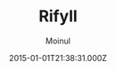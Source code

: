---
title: Rifyll
github: https://github.com/itsrifat/rifyll
demo: https://itsrifat.github.io/rifyll/
author: Moinul
ssg:
  - Jekyll
cms:
  - Markdown
date: 2015-01-01T21:38:31.000Z
description: 'A simple blog template for jekyll based on twitter bootstrap 3 '
draft: false
publish_date: '2015-01-01T21:38:31Z'
update_date: '2017-01-03T23:20:01Z'
github_star: 15
github_fork: 27
---